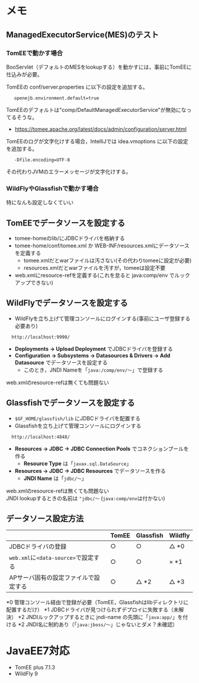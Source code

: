 # メモ
## ManagedExecutorService(MES)のテスト

### TomEEで動かす場合

BooServlet（デフォルトのMESをlookupする）を動かすには，事前にTomEEに仕込みが必要。

TomEEの conf/server.properties に以下の設定を追加する。
```
   openejb.environment.default=true
```

TomEEのデフォルトは"comp/DefaultManagedExecutorService"が無効になってるそうな。
* https://tomee.apache.org/latest/docs/admin/configuration/server.html

TomEEのログが文字化けする場合，IntelliJでは idea.vmoptions に以下の設定を追加する。
```
   -Dfile.encoding=UTF-8
```

その代わりJVMのエラーメッセージが文字化けする。

### WildFlyやGlassfishで動かす場合

特になんも設定しなくていい


## TomEEでデータソースを設定する

* tomee-homeのlib/にJDBCドライバを格納する
* tomee-home/conf/tomee.xml か WEB-INF/resources.xmlにデータソースを定義する
  * tomee.xmlだとwarファイルは汚さない(その代わりtomeeに設定が必要)
  * resources.xmlだとwarファイルを汚すが，tomeeは設定不要
* web.xmlにresource-refを定義する(これを怠ると java:comp/env でルックアップできない)

## WildFlyでデータソースを設定する

* WildFlyを立ち上げて管理コンソールにログインする(事前にユーザ登録する必要あり)
```
  http://localhost:9990/
```

* **Deployments → Upload Deployment** でJDBCドライバを登録する
* **Configuration → Subsystems → Datasources & Drivers → Add Datasource** でデータソースを設定する
  * このとき，JNDI Nameを「```java:/comp/env/～```」で登録する

web.xmlのresource-refは無くても問題ない
  
## Glassfishでデータソースを設定する

* ```$GF_HOME/glassfish/lib``` にJDBCドライバを配置する
* Glassfishを立ち上げて管理コンソールにログインする
```
  http://localhost:4848/
```

* **Resources → JDBC → JDBC Connection Pools** でコネクションプールを作る
  * **Resource Type** は「```javax.sql.DataSource```」
* **Resources → JDBC → JDBC Resources** でデータソースを作る
  * **JNDI Name** は「```jdbc/～```」

web.xmlのresource-refは無くても問題ない  
JNDI lookupするときの名前は ```"jdbc/～``` (```java:comp/env```は付かない)


## データソース設定方法

|                                        |TomEE|Glassfish|Wildfly|
|----------------------------------------|-----|---------|-------|
|JDBCドライバの登録                      |○   |○       |△ *0  |
|``web.xml``に``<data-source>``で設定する|○   |○       |× *1  |
|APサーバ固有の設定ファイルで設定する    |○   |△ *2    |△ *3  |


*0 管理コンソール経由で登録が必要（TomEE，Glassfishはlibディレクトリに配置するだけ）
*1 JDBCドライバが見つけられずデプロイに失敗する（未解決）
*2 JNDIルックアップするときに jndi-name の先頭に「``java:app/``」を付ける
*2 JNDI名に制約あり（「``java:jboss/～``」じゃないとダメ？未確認）


# JavaEE7対応
  * TomEE plus 7.1.3
  * WildFly 9
